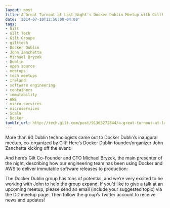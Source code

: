```yaml
---
layout: post
title: A Great Turnout at Last Night's Docker Dublin Meetup with Gilt!
date: '2014-07-10T12:50:00-04:00'
tags:
- Gilt
- Gilt Tech
- Gilt Groupe
- gilttech
- Docker Dublin
- John Zanchetta
- Michael Bryzek
- Dublin
- open source
- meetups
- tech meetups
- Ireland
- software engineering
- containers
- immutability
- AWS
- micro-services
- microservices
- Scala
- Docker
tumblr_url: http://tech.gilt.com/post/91365272844/a-great-turnout-at-last-nights-docker-dublin
---
```

More than 90 Dublin technologists came out to Docker Dublin’s inaugural meetup, co-organized by Gilt! Here’s Docker Dublin founder/organizer John Zanchetta kicking off the event:

And here’s Gilt Co-Founder and CTO Michael Bryzek, the main presenter of the night, describing how our engineering team has been using Docker and AWS to deliver immutable software releases to production:

The Docker Dublin group has tons of potential, and we’re very excited to be working with John to help the group expand. If you’d like to give a talk at an upcoming meetup, please send an email (include your suggested topic) via the DD meetup page. Then follow the group’s Twitter account to receive news and updates!
